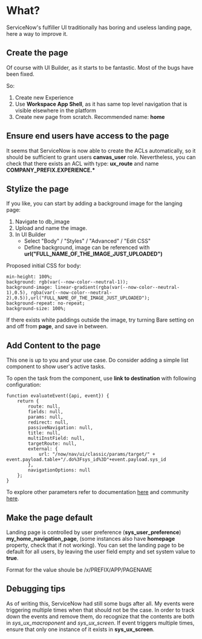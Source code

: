 # What?

ServiceNow's fulfiller UI traditionally has boring and useless landing page, here a way to improve it.

## Create the page

Of course with UI Builder, as it starts to be fantastic. Most of the bugs have been fixed.

So:
1. Create new Experience
2. Use **Workspace App Shell**, as it has same top level navigation that is visible elsewhere in the platform
3. Create new page from scratch. Recommended name: **home**

## Ensure end users have access to the page

It seems that ServiceNow is now able to create the ACLs automatically, so it should be sufficient to grant users **canvas_user** role. Nevertheless, you can check that there exists an ACL with type: **ux_route** and name **COMPANY_PREFIX.EXPERIENCE.\***

## Stylize the page

If you like, you can start by adding a background image for the langing page:
1. Navigate to db_image
2. Upload and name the image.
3. In UI Builder
    * Select "Body" / "Styles" / "Advanced" / "Edit CSS"
    * Define background, image can be referenced with __url("FULL_NAME_OF_THE_IMAGE_JUST_UPLOADED")__
       

Proposed initial CSS for body:
   
    min-height: 100%;
    background: rgb(var(--now-color--neutral-1));
    background-image: linear-gradient(rgba(var(--now-color--neutral-1),0.5), rgba(var(--now-color--neutral-2),0.5)),url("FULL_NAME_OF_THE_IMAGE_JUST_UPLOADED");
    background-repeat: no-repeat;
    background-size: 100%;


If there exists white paddings outside the image, try turning Bare setting on and off from **page**, and save in between.

## Add Content to the page

This one is up to you and your use case. Do consider adding a simple list component to show user's active tasks.

To open the task from the component, use **link to destination** with following configuration:

    function evaluateEvent({api, event}) {
        return {
            route: null,
            fields: null,
            params: null,
            redirect: null,
            passiveNavigation: null,
            title: null,
            multiInstField: null,
            targetRoute: null,
            external: {
                url: "/now/nav/ui/classic/params/target/" + event.payload.table+"/.do%3Fsys_id%3D"+event.payload.sys_id
            },
            navigationOptions: null
        };
    }

To explore other parameters refer to documentation [here](https://developer.servicenow.com/dev.do#!/reference/next-experience/xanadu/shared-components/now-record-list-connected-snapshot/uib-setup) and community [here](https://www.servicenow.com/community/developer-forum/ui-builder-how-do-i-link-to-a-destination-and-pass-parameters/m-p/1861450).

## Make the page default
Landing page is controlled by user preference (__sys_user_preference__) **my_home_navigation_page**, (some instances also have **homepage** property, check that if not working). You can set the landing page to be default for all users, by leaving the user field empty and set system value to **true**.

Format for the value shoule be /x/PREFIX/APP/PAGENAME

## Debugging tips

 As of writing this, ServiceNow had still some bugs after all. My events were triggering multiple times when that should not be the case. In order to track down the events and remove them, do recognize that the contents are both in *sys_ux_macroponent* and *sys_ux_screen*. If event triggers multiple times, ensure that only one instance of it exists in **sys_ux_screen**.